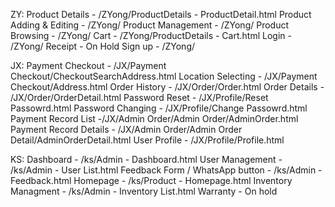 ZY:
Product Details - /ZYong/ProductDetails - ProductDetail.html
Product Adding & Editing - /ZYong/
Product Management - /ZYong/
Product Browsing - /ZYong/
Cart - /ZYong/ProductDetails - Cart.html
Login - /ZYong/
Receipt - On Hold
Sign up - /ZYong/

JX:
Payment Checkout - /JX/Payment Checkout/CheckoutSearchAddress.html
Location Selecting - /JX/Payment Checkout/Address.html
Order History - /JX/Order/Order.html
Order Details - /JX/Order/OrderDetail.html
Password Reset - /JX/Profile/Reset Passowrd.html
Password Changing - /JX/Profile/Change Passowrd.html
Payment Record List -/JX/Admin Order/Admin Order/AdminOrder.html
Payment Record Details - /JX/Admin Order/Admin Order Detail/AdminOrderDetail.html
User Profile - /JX/Profile/Profile.html

KS:
Dashboard - /ks/Admin - Dashboard.html
User Management - /ks/Admin - User List.html
Feedback Form / WhatsApp button - /ks/Admin - Feedback.html
Homepage - /ks/Product - Homepage.html
Inventory Managment - /ks/Admin - Inventory List.html
Warranty - On hold
